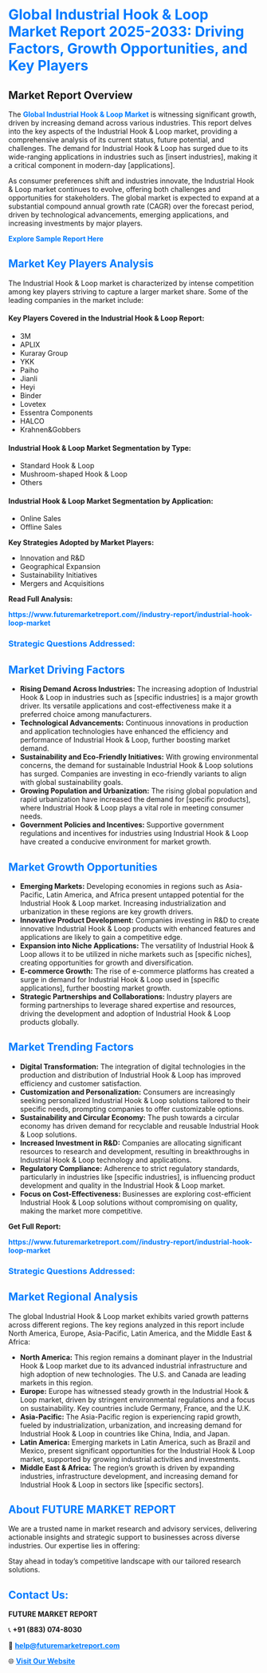 <h1 style="color: #007BFF;">Global Industrial Hook & Loop Market Report 2025-2033: Driving Factors, Growth Opportunities, and Key Players</h1>

<section id="overview">
<h2>Market Report Overview</h2>
<p>The <a href="https://www.futuremarketreport.com//industry-report/industrial-hook-loop-market" style="color: #007BFF; text-decoration: none;"><strong>Global Industrial Hook & Loop Market</strong></a> is witnessing significant growth, driven by increasing demand across various industries. This report delves into the key aspects of the Industrial Hook & Loop market, providing a comprehensive analysis of its current status, future potential, and challenges. The demand for Industrial Hook & Loop has surged due to its wide-ranging applications in industries such as [insert industries], making it a critical component in modern-day [applications].</p>
<p>As consumer preferences shift and industries innovate, the Industrial Hook & Loop market continues to evolve, offering both challenges and opportunities for stakeholders. The global market is expected to expand at a substantial compound annual growth rate (CAGR) over the forecast period, driven by technological advancements, emerging applications, and increasing investments by major players.</p>
</section>

<section id="overview">
<p><a href="https://www.futuremarketreport.com//request-sample/reportId=59204" style="color: #007BFF; text-decoration: none;"><strong>Explore Sample Report Here</strong></a></p>
</section>

<section id="key-players">
<h2 style="color: #007BFF;">Market Key Players Analysis</h2>
<p>The Industrial Hook & Loop market is characterized by intense competition among key players striving to capture a larger market share. Some of the leading companies in the market include:</p>
<h4>Key Players Covered in the Industrial Hook & Loop Report:</h4>
<ul><li>3M</li><li>APLIX</li><li>Kuraray Group</li><li>YKK</li><li>Paiho</li><li>Jianli</li><li>Heyi</li><li>Binder</li><li>Lovetex</li><li>Essentra Components</li><li>HALCO</li><li>Krahnen&amp;Gobbers</li></ul>
<h4>Industrial Hook & Loop Market Segmentation by Type:</h4>
<ul><li>Standard Hook &amp; Loop</li><li>Mushroom-shaped Hook &amp; Loop</li><li>Others</li></ul>

<h4>Industrial Hook & Loop Market Segmentation by Application:</h4>
<ul><li>Online Sales</li><li>Offline Sales</li></ul>
<p><strong>Key Strategies Adopted by Market Players:</strong></p>
<ul>
<li>Innovation and R&D</li>
<li>Geographical Expansion</li>
<li>Sustainability Initiatives</li>
<li>Mergers and Acquisitions</li>
</ul>
</section>

<section>
<p><strong>Read Full Analysis: </strong></p><a href="https://www.futuremarketreport.com//industry-report/industrial-hook-loop-market" style="color: #007BFF; text-decoration: none;"><strong>https://www.futuremarketreport.com//industry-report/industrial-hook-loop-market</strong></a>
<h3 style="color: #007BFF;">Strategic Questions Addressed:</h3>
</section>

<section id="driving-factors">
<h2 style="color: #007BFF;">Market Driving Factors</h2>
<ul>
<li><strong>Rising Demand Across Industries:</strong> The increasing adoption of Industrial Hook & Loop in industries such as [specific industries] is a major growth driver. Its versatile applications and cost-effectiveness make it a preferred choice among manufacturers.</li>
<li><strong>Technological Advancements:</strong> Continuous innovations in production and application technologies have enhanced the efficiency and performance of Industrial Hook & Loop, further boosting market demand.</li>
<li><strong>Sustainability and Eco-Friendly Initiatives:</strong> With growing environmental concerns, the demand for sustainable Industrial Hook & Loop solutions has surged. Companies are investing in eco-friendly variants to align with global sustainability goals.</li>
<li><strong>Growing Population and Urbanization:</strong> The rising global population and rapid urbanization have increased the demand for [specific products], where Industrial Hook & Loop plays a vital role in meeting consumer needs.</li>
<li><strong>Government Policies and Incentives:</strong> Supportive government regulations and incentives for industries using Industrial Hook & Loop have created a conducive environment for market growth.</li>
</ul>
</section>

<section id="growth-opportunities">
<h2 style="color: #007BFF;">Market Growth Opportunities</h2>
<ul>
<li><strong>Emerging Markets:</strong> Developing economies in regions such as Asia-Pacific, Latin America, and Africa present untapped potential for the Industrial Hook & Loop market. Increasing industrialization and urbanization in these regions are key growth drivers.</li>
<li><strong>Innovative Product Development:</strong> Companies investing in R&D to create innovative Industrial Hook & Loop products with enhanced features and applications are likely to gain a competitive edge.</li>
<li><strong>Expansion into Niche Applications:</strong> The versatility of Industrial Hook & Loop allows it to be utilized in niche markets such as [specific niches], creating opportunities for growth and diversification.</li>
<li><strong>E-commerce Growth:</strong> The rise of e-commerce platforms has created a surge in demand for Industrial Hook & Loop used in [specific applications], further boosting market growth.</li>
<li><strong>Strategic Partnerships and Collaborations:</strong> Industry players are forming partnerships to leverage shared expertise and resources, driving the development and adoption of Industrial Hook & Loop products globally.</li>
</ul>
</section>

<section id="trending-factors">
<h2 style="color: #007BFF;">Market Trending Factors</h2>
<ul>
<li><strong>Digital Transformation:</strong> The integration of digital technologies in the production and distribution of Industrial Hook & Loop has improved efficiency and customer satisfaction.</li>
<li><strong>Customization and Personalization:</strong> Consumers are increasingly seeking personalized Industrial Hook & Loop solutions tailored to their specific needs, prompting companies to offer customizable options.</li>
<li><strong>Sustainability and Circular Economy:</strong> The push towards a circular economy has driven demand for recyclable and reusable Industrial Hook & Loop solutions.</li>
<li><strong>Increased Investment in R&D:</strong> Companies are allocating significant resources to research and development, resulting in breakthroughs in Industrial Hook & Loop technology and applications.</li>
<li><strong>Regulatory Compliance:</strong> Adherence to strict regulatory standards, particularly in industries like [specific industries], is influencing product development and quality in the Industrial Hook & Loop market.</li>
<li><strong>Focus on Cost-Effectiveness:</strong> Businesses are exploring cost-efficient Industrial Hook & Loop solutions without compromising on quality, making the market more competitive.</li>
</ul>
</section>

<section>
<p><strong>Get Full Report: </strong></p><a href="https://www.futuremarketreport.com//industry-report/industrial-hook-loop-market" style="color: #007BFF; text-decoration: none;"><strong>https://www.futuremarketreport.com//industry-report/industrial-hook-loop-market</strong></a>
<h3 style="color: #007BFF;">Strategic Questions Addressed:</h3>
</section>


<section id="regional-analysis">
<h2 style="color: #007BFF;">Market Regional Analysis</h2>
<p>The global Industrial Hook & Loop market exhibits varied growth patterns across different regions. The key regions analyzed in this report include North America, Europe, Asia-Pacific, Latin America, and the Middle East & Africa:</p>
<ul>
<li><strong>North America:</strong> This region remains a dominant player in the Industrial Hook & Loop market due to its advanced industrial infrastructure and high adoption of new technologies. The U.S. and Canada are leading markets in this region.</li>
<li><strong>Europe:</strong> Europe has witnessed steady growth in the Industrial Hook & Loop market, driven by stringent environmental regulations and a focus on sustainability. Key countries include Germany, France, and the U.K.</li>
<li><strong>Asia-Pacific:</strong> The Asia-Pacific region is experiencing rapid growth, fueled by industrialization, urbanization, and increasing demand for Industrial Hook & Loop in countries like China, India, and Japan.</li>
<li><strong>Latin America:</strong> Emerging markets in Latin America, such as Brazil and Mexico, present significant opportunities for the Industrial Hook & Loop market, supported by growing industrial activities and investments.</li>
<li><strong>Middle East & Africa:</strong> The region’s growth is driven by expanding industries, infrastructure development, and increasing demand for Industrial Hook & Loop in sectors like [specific sectors].</li>
</ul>
</section>

<footer>
<h2 style="color: #007BFF;">About FUTURE MARKET REPORT</h2>
<p>We are a trusted name in market research and advisory services, delivering actionable insights and strategic support to businesses across diverse industries. Our expertise lies in offering:</p>

<p>Stay ahead in today’s competitive landscape with our tailored research solutions.</p>

<h2 style="color: #007BFF;">Contact Us:</h2>
<p><strong>FUTURE MARKET REPORT</strong></p>
<p>📞 <strong>+91 (883) 074-8030</strong></p>
<p>📧 <strong><a href="mailto:help@futuremarketreport.com" style="color: #007BFF;">help@futuremarketreport.com</a></strong></p>
<p>🌐 <strong><a href="https://www.futuremarketreport.com/" style="color: #007BFF;">Visit Our Website</a></strong></p>
</footer>